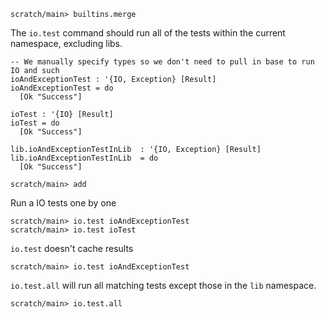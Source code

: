 ```ucm:hide
scratch/main> builtins.merge
```

The `io.test` command should run all of the tests within the current namespace, excluding libs.

```unison:hide
-- We manually specify types so we don't need to pull in base to run IO and such
ioAndExceptionTest : '{IO, Exception} [Result]
ioAndExceptionTest = do 
  [Ok "Success"]

ioTest : '{IO} [Result]
ioTest = do 
  [Ok "Success"]

lib.ioAndExceptionTestInLib  : '{IO, Exception} [Result]
lib.ioAndExceptionTestInLib  = do 
  [Ok "Success"]
```

```ucm:hide
scratch/main> add
```

Run a IO tests one by one 

```ucm
scratch/main> io.test ioAndExceptionTest
scratch/main> io.test ioTest
```

`io.test` doesn't cache results

```ucm
scratch/main> io.test ioAndExceptionTest
```

`io.test.all` will run all matching tests except those in the `lib` namespace.

```ucm
scratch/main> io.test.all
```
